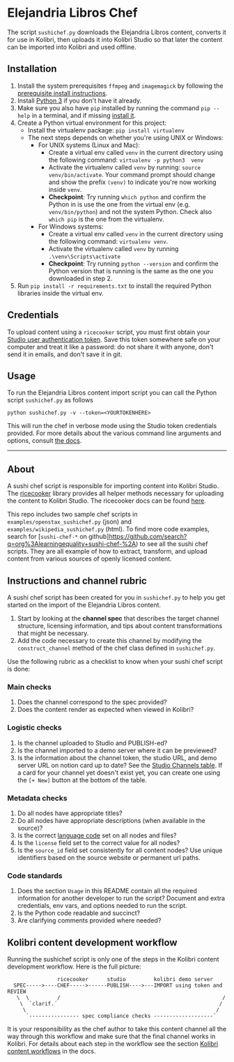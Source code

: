 # Elejandria Libros Chef
The script `sushichef.py` downloads the Elejandria Libros content,
converts it for use in Kolibri, then uploads it into Kolibri Studio so that later
the content can be imported into Kolibri and used offline.


## Installation
1. Install the system prerequisites `ffmpeg` and `imagemagick` by following the
   [prerequisite install instructions](https://ricecooker.readthedocs.io/en/latest/installation.html#software-prerequisites).
2. Install [Python 3](https://www.python.org/downloads/) if you don't have it already.
3. Make sure you also have `pip` installed by running the command `pip --help`
   in a terminal, and if missing [install it](https://pypi.python.org/pypi/pip).
4. Create a Python virtual environment for this project:
   * Install the virtualenv package: `pip install virtualenv`
   * The next steps depends on whether you're using UNIX or Windows:
      * For UNIX systems (Linux and Mac):
         * Create a virtual env called `venv` in the current directory using the
           following command: `virtualenv -p python3  venv`
         * Activate the virtualenv called `venv` by running: `source venv/bin/activate`.
           Your command prompt should change and show the prefix `(venv)` to
           indicate you're now working inside `venv`.
         * **Checkpoint**: Try running `which python` and confirm the Python in
           is use the one from the virtual env (e.g. `venv/bin/python`) and not
           the system Python. Check also `which pip` is the one from the virtualenv.
      * For Windows systems:
         * Create a virtual env called `venv` in the current directory using the
           following command: `virtualenv venv`.
         * Activate the virtualenv called `venv` by running `.\venv\Scripts\activate`
         * **Checkpoint**: Try running `python --version` and confirm the Python
           version that is running is the same as the one you downloaded in step 2.
5. Run `pip install -r requirements.txt` to install the required Python libraries
   inside the virtual env.


## Credentials
To upload content using a `ricecooker` script, you must first obtain your 
[Studio user authentication token](https://studio.learningequality.org/settings/tokens).
Save this token somewhere safe on your computer and treat it like a password:
do not share it with anyone, don't send it in emails, and don't save it in git.


## Usage
To run the Elejandria Libros content import script you can call the
Python script `sushichef.py` as follows

    python sushichef.py -v --token=<YOURTOKENHERE>

This will run the chef in verbose mode using the Studio token credentials provided.
For more details about the various command line arguments and options, consult
[the docs](https://ricecooker.readthedocs.io/en/latest/chefops.html#ricecooker-cli).


---

## About
A sushi chef script is responsible for importing content into Kolibri Studio.
The [ricecooker](https://github.com/learningequality/ricecooker) library provides
all helper methods necessary for uploading the content to Kolibri Studio.
The ricecooker docs can be found [here](https://ricecooker.readthedocs.io/en/latest/).

This repo includes two sample chef scripts in `examples/openstax_sushichef.py` (json)
and `examples/wikipedia_sushichef.py` (html). To find more code examples, search
for [`sushi-chef-*` on github]https://github.com/search?q=org%3Alearningequality+sushi-chef-%2A)
to see all the sushi chef scripts. They are all example of how to extract,
transform, and upload content from various sources of openly licensed content.


## Instructions and channel rubric
A sushi chef script has been created for you in `sushichef.py` to help you get
started on the import of the Elejandria Libros content.

1. Start by looking at the **channel spec** that describes the target channel structure,
   licensing information, and tips about content transformations that might be necessary.
2. Add the code necessary to create this channel by modifying the `construct_channel`
   method of the chef class defined in `sushichef.py`.

Use the following rubric as a checklist to know when your sushi chef script is done:

### Main checks
1. Does the channel correspond to the spec provided?
2. Does the content render as expected when viewed in Kolibri?

### Logistic checks
1. Is the channel uploaded to Studio and PUBLISH-ed?
2. Is the channel imported to a demo server where it can be previewed?
3. Is the information about the channel token, the studio URL, and demo server URL
   on notion card up to date? See the [Studio Channels table](https://www.notion.so/761249f8782c48289780d6693431d900).
   If a card for your channel yet doesn't exist yet, you can create one using
   the `[+ New]` button at the bottom of the table.

### Metadata checks
1. Do all nodes have appropriate titles?
2. Do all nodes have appropriate descriptions (when available in the source)?
3. Is the correct [language code](https://github.com/learningequality/le-utils/blob/master/le_utils/resources/languagelookup.json)
   set on all nodes and files?
4. Is the `license` field set to the correct value for all nodes?
5. Is the `source_id` field set consistently for all content nodes?
   Use unique identifiers based on the source website or permanent url paths.

### Code standards
1. Does the section `Usage` in this README contain all the required information
   for another developer to run the script?
   Document and extra credentials, env vars, and options needed to run the script.
2. Is the Python code readable and succinct?
3. Are clarifying comments provided where needed?


## Kolibri content development workflow
Running the sushichef script is only one of the steps in the Kolibri content
development workflow. Here is the full picture:

```
                ricecooker      studio         kolibri demo server
  SPEC----->----CHEF----->------PUBLISH---->---IMPORT using token and REVIEW
   \  \         /                                                    /
    \  `clarif.´                                                    /
     \                                                             /
      `---------------- spec compliance checks -------------------´
```

It is your responsibility as the chef author to take this content channel all the way
through this workflow and make sure that the final channel works in Kolibri.
For details about each step in the workflow see the section
[Kolibri content workflows](https://ricecooker.readthedocs.io/en/latest/platform/content_workflows.html)
in the docs.
